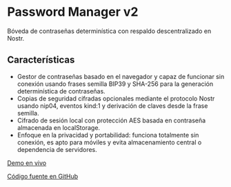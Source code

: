 # Password Manager v2

Bóveda de contraseñas determinística con respaldo descentralizado en Nostr.

## Características
- Gestor de contraseñas basado en el navegador y capaz de funcionar sin conexión usando frases semilla BIP39 y SHA-256 para la generación determinística de contraseñas.
- Copias de seguridad cifradas opcionales mediante el protocolo Nostr usando nip04, eventos kind:1 y derivación de claves desde la frase semilla.
- Cifrado de sesión local con protección AES basada en contraseña almacenada en localStorage.
- Enfoque en la privacidad y portabilidad: funciona totalmente sin conexión, es apto para móviles y evita almacenamiento central o dependencia de servidores.

[Demo en vivo](https://fabricio333.github.io/PasswordManagerWeb/)

[Código fuente en GitHub](https://github.com/Fabricio333/PasswordManagerWeb)
